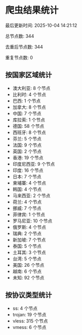 # 爬虫结果统计

最后更新时间: 2025-10-04 14:21:12

总节点数: 344

去重后节点数: 344

重复节点数: 0

## 按国家区域统计

- 澳大利亚: 8 个节点
- 比利时: 4 个节点
- 巴西: 1 个节点
- 加拿大: 8 个节点
- 中国: 7 个节点
- 库拉索: 1 个节点
- 德国: 58 个节点
- 西班牙: 8 个节点
- 芬兰: 5 个节点
- 法国: 9 个节点
- 英国: 2 个节点
- 香港: 19 个节点
- 印度尼西亚: 9 个节点
- 印度: 16 个节点
- 日本: 7 个节点
- 柬埔寨: 4 个节点
- 韩国: 4 个节点
- 马来西亚: 2 个节点
- 荷兰: 4 个节点
- 挪威: 7 个节点
- 菲律宾: 1 个节点
- 罗马尼亚: 10 个节点
- 俄罗斯: 4 个节点
- 瑞典: 2 个节点
- 新加坡: 7 个节点
- 泰国: 5 个节点
- 土耳其: 3 个节点
- 台湾: 5 个节点
- 美国: 26 个节点
- 越南: 6 个节点
- 未知: 92 个节点

## 按协议类型统计

- ss: 4 个节点
- trojan: 19 个节点
- vless: 315 个节点
- vmess: 6 个节点
